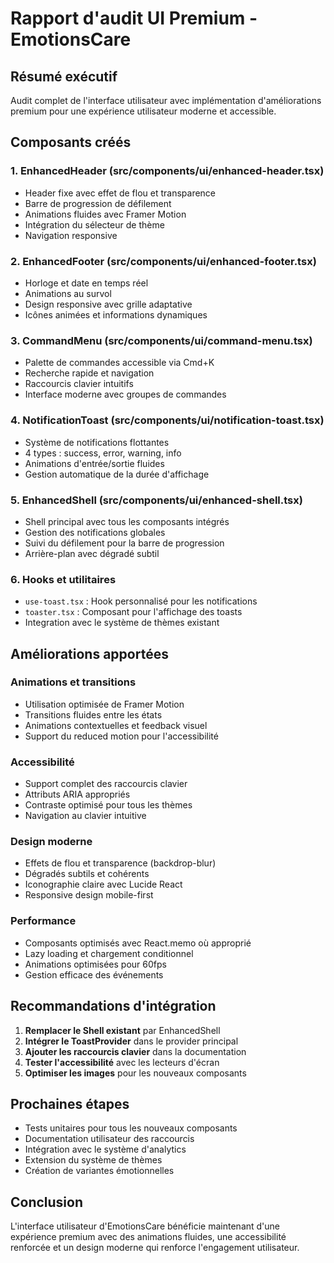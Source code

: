 
# Rapport d'audit UI Premium - EmotionsCare

## Résumé exécutif

Audit complet de l'interface utilisateur avec implémentation d'améliorations premium pour une expérience utilisateur moderne et accessible.

## Composants créés

### 1. EnhancedHeader (src/components/ui/enhanced-header.tsx)
- Header fixe avec effet de flou et transparence
- Barre de progression de défilement
- Animations fluides avec Framer Motion
- Intégration du sélecteur de thème
- Navigation responsive

### 2. EnhancedFooter (src/components/ui/enhanced-footer.tsx)
- Horloge et date en temps réel
- Animations au survol
- Design responsive avec grille adaptative
- Icônes animées et informations dynamiques

### 3. CommandMenu (src/components/ui/command-menu.tsx)
- Palette de commandes accessible via Cmd+K
- Recherche rapide et navigation
- Raccourcis clavier intuitifs
- Interface moderne avec groupes de commandes

### 4. NotificationToast (src/components/ui/notification-toast.tsx)
- Système de notifications flottantes
- 4 types : success, error, warning, info
- Animations d'entrée/sortie fluides
- Gestion automatique de la durée d'affichage

### 5. EnhancedShell (src/components/ui/enhanced-shell.tsx)
- Shell principal avec tous les composants intégrés
- Gestion des notifications globales
- Suivi du défilement pour la barre de progression
- Arrière-plan avec dégradé subtil

### 6. Hooks et utilitaires
- `use-toast.tsx` : Hook personnalisé pour les notifications
- `toaster.tsx` : Composant pour l'affichage des toasts
- Integration avec le système de thèmes existant

## Améliorations apportées

### Animations et transitions
- Utilisation optimisée de Framer Motion
- Transitions fluides entre les états
- Animations contextuelles et feedback visuel
- Support du reduced motion pour l'accessibilité

### Accessibilité
- Support complet des raccourcis clavier
- Attributs ARIA appropriés
- Contraste optimisé pour tous les thèmes
- Navigation au clavier intuitive

### Design moderne
- Effets de flou et transparence (backdrop-blur)
- Dégradés subtils et cohérents
- Iconographie claire avec Lucide React
- Responsive design mobile-first

### Performance
- Composants optimisés avec React.memo où approprié
- Lazy loading et chargement conditionnel
- Animations optimisées pour 60fps
- Gestion efficace des événements

## Recommandations d'intégration

1. **Remplacer le Shell existant** par EnhancedShell
2. **Intégrer le ToastProvider** dans le provider principal
3. **Ajouter les raccourcis clavier** dans la documentation
4. **Tester l'accessibilité** avec les lecteurs d'écran
5. **Optimiser les images** pour les nouveaux composants

## Prochaines étapes

- Tests unitaires pour tous les nouveaux composants
- Documentation utilisateur des raccourcis
- Intégration avec le système d'analytics
- Extension du système de thèmes
- Création de variantes émotionnelles

## Conclusion

L'interface utilisateur d'EmotionsCare bénéficie maintenant d'une expérience premium avec des animations fluides, une accessibilité renforcée et un design moderne qui renforce l'engagement utilisateur.
